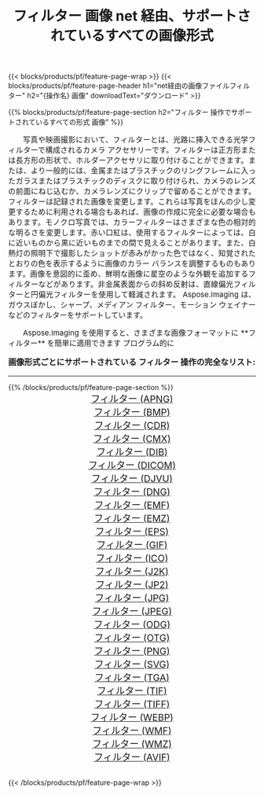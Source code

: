 ﻿---
title: フィルター 画像 net 経由、サポートされているすべての画像形式 
weight: 3920
url: /ja/net/filter/ 
lang: ja
langdirlevel: 2
locales: zh-hans,ja,it,ru,de,es,fr,nl,id,lt,pl,pt,vi,tr,ko,zh-hant,ar,hi,th,sv,cs,uk,he
description: Aspose.Imaging を使用すると、net 経由で簡単に フィルター イメージを作成できます
---

{{< blocks/products/pf/feature-page-wrap >}}
{{< blocks/products/pf/feature-page-header h1="net経由の画像ファイルフィルター" h2="{操作名} 画像" downloadText="ダウンロード" >}}


{{% blocks/products/pf/feature-page-section  h2="フィルター 操作でサポートされているすべての形式 画像" %}}
<p align="justify" style="text-indent:2em;font-size:15px;">
写真や映画撮影において、フィルターとは、光路に挿入できる光学フィルターで構成されるカメラ アクセサリーです。フィルターは正方形または長方形の形状で、ホルダーアクセサリに取り付けることができます。または、より一般的には、金属またはプラスチックのリングフレームに入ったガラスまたはプラスチックのディスクに取り付けられ、カメラのレンズの前面にねじ込むか、カメラレンズにクリップで留めることができます。フィルターは記録された画像を変更します。これらは写真をほんの少し変更するために利用される場合もあれば、画像の作成に完全に必要な場合もあります。モノクロ写真では、カラーフィルターはさまざまな色の相対的な明るさを変更します。赤い口紅は、使用するフィルターによっては、白に近いものから黒に近いものまでの間で見えることがあります。また、白熱灯の照明下で撮影したショットが赤みがかった色ではなく、知覚されたとおりの色を表示するように画像のカラー バランスを調整するものもあります。画像を意図的に歪め、鮮明な画像に星空のような外観を追加するフィルターなどがあります。非金属表面からの斜め反射は、直線偏光フィルターと円偏光フィルターを使用して軽減されます。 Aspose.Imaging は、ガウスぼかし、シャープ、メディアン フィルター、モーション ウェイナーなどのフィルターをサポートしています。
</p>
<p align="justify" style="text-indent:2em;font-size:15px;">
Aspose.Imaging を使用すると、さまざまな画像フォーマットに **フィルター** を簡単に適用できます プログラム的に
</p>
<h3 style="margin-top:16px;">
画像形式ごとにサポートされている フィルター 操作の完全なリスト:
</h3>
<hr/>
{{% /blocks/products/pf/feature-page-section %}}
<div class="container-fluid productfamilypage bg-gray">
    <div class="convertypes bg-gray agp-content section">
        <div class="container">
		<div class="row other-converters" style="gap: 10px;font-size: 19px;text-align:center;">
		    <div class='col-md-3 other-converter remove-lp remove-rp'><a href="/imaging/ja/net/filter/apng/" style="padding:15px;">フィルター (APNG)</a></div><div class='col-md-3 other-converter remove-lp remove-rp'><a href="/imaging/ja/net/filter/bmp/" style="padding:15px;">フィルター (BMP)</a></div><div class='col-md-3 other-converter remove-lp remove-rp'><a href="/imaging/ja/net/filter/cdr/" style="padding:15px;">フィルター (CDR)</a></div><div class='col-md-3 other-converter remove-lp remove-rp'><a href="/imaging/ja/net/filter/cmx/" style="padding:15px;">フィルター (CMX)</a></div><div class='col-md-3 other-converter remove-lp remove-rp'><a href="/imaging/ja/net/filter/dib/" style="padding:15px;">フィルター (DIB)</a></div><div class='col-md-3 other-converter remove-lp remove-rp'><a href="/imaging/ja/net/filter/dicom/" style="padding:15px;">フィルター (DICOM)</a></div><div class='col-md-3 other-converter remove-lp remove-rp'><a href="/imaging/ja/net/filter/djvu/" style="padding:15px;">フィルター (DJVU)</a></div><div class='col-md-3 other-converter remove-lp remove-rp'><a href="/imaging/ja/net/filter/dng/" style="padding:15px;">フィルター (DNG)</a></div><div class='col-md-3 other-converter remove-lp remove-rp'><a href="/imaging/ja/net/filter/emf/" style="padding:15px;">フィルター (EMF)</a></div><div class='col-md-3 other-converter remove-lp remove-rp'><a href="/imaging/ja/net/filter/emz/" style="padding:15px;">フィルター (EMZ)</a></div><div class='col-md-3 other-converter remove-lp remove-rp'><a href="/imaging/ja/net/filter/eps/" style="padding:15px;">フィルター (EPS)</a></div><div class='col-md-3 other-converter remove-lp remove-rp'><a href="/imaging/ja/net/filter/gif/" style="padding:15px;">フィルター (GIF)</a></div><div class='col-md-3 other-converter remove-lp remove-rp'><a href="/imaging/ja/net/filter/ico/" style="padding:15px;">フィルター (ICO)</a></div><div class='col-md-3 other-converter remove-lp remove-rp'><a href="/imaging/ja/net/filter/j2k/" style="padding:15px;">フィルター (J2K)</a></div><div class='col-md-3 other-converter remove-lp remove-rp'><a href="/imaging/ja/net/filter/jp2/" style="padding:15px;">フィルター (JP2)</a></div><div class='col-md-3 other-converter remove-lp remove-rp'><a href="/imaging/ja/net/filter/jpg/" style="padding:15px;">フィルター (JPG)</a></div><div class='col-md-3 other-converter remove-lp remove-rp'><a href="/imaging/ja/net/filter/jpeg/" style="padding:15px;">フィルター (JPEG)</a></div><div class='col-md-3 other-converter remove-lp remove-rp'><a href="/imaging/ja/net/filter/odg/" style="padding:15px;">フィルター (ODG)</a></div><div class='col-md-3 other-converter remove-lp remove-rp'><a href="/imaging/ja/net/filter/otg/" style="padding:15px;">フィルター (OTG)</a></div><div class='col-md-3 other-converter remove-lp remove-rp'><a href="/imaging/ja/net/filter/png/" style="padding:15px;">フィルター (PNG)</a></div><div class='col-md-3 other-converter remove-lp remove-rp'><a href="/imaging/ja/net/filter/svg/" style="padding:15px;">フィルター (SVG)</a></div><div class='col-md-3 other-converter remove-lp remove-rp'><a href="/imaging/ja/net/filter/tga/" style="padding:15px;">フィルター (TGA)</a></div><div class='col-md-3 other-converter remove-lp remove-rp'><a href="/imaging/ja/net/filter/tif/" style="padding:15px;">フィルター (TIF)</a></div><div class='col-md-3 other-converter remove-lp remove-rp'><a href="/imaging/ja/net/filter/tiff/" style="padding:15px;">フィルター (TIFF)</a></div><div class='col-md-3 other-converter remove-lp remove-rp'><a href="/imaging/ja/net/filter/webp/" style="padding:15px;">フィルター (WEBP)</a></div><div class='col-md-3 other-converter remove-lp remove-rp'><a href="/imaging/ja/net/filter/wmf/" style="padding:15px;">フィルター (WMF)</a></div><div class='col-md-3 other-converter remove-lp remove-rp'><a href="/imaging/ja/net/filter/wmz/" style="padding:15px;">フィルター (WMZ)</a></div><div class='col-md-3 other-converter remove-lp remove-rp'><a href="/imaging/ja/net/filter/avif/" style="padding:15px;">フィルター (AVIF)</a></div>
                </div>
        </div>
    </div>
</div>
<br/>

{{< /blocks/products/pf/feature-page-wrap >}}
